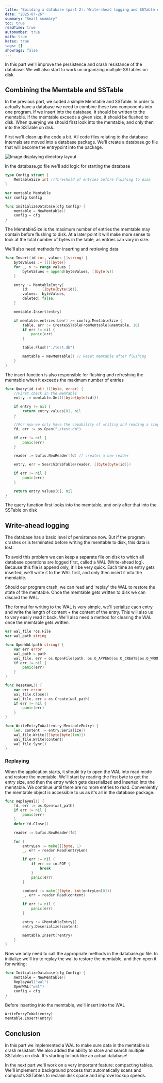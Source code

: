 ```yaml
---
title: "Building a database (part 2): Write-ahead logging and SSTable organization"
date: "2025-07-26"
summary: "Small summary"
toc: true
readTime: true
autonumber: true
math: true
katex: true
tags: []
showTags: false
---
```


In this part we'll improve the persistence and crash resistance of the database. We will also start to work on organizing multiple SSTables on disk. 

## Combining the Memtable and SSTable
In the previous part, we coded a simple Memtable and SSTable. In order to actually have a database we need to combine these two components into one program. If we insert into the database, it should be written to the memtable. If the memtable exceeds a given size, it should be flushed to disk. When querying we should first look into the memtable, and only then into the SSTable on disk. 

First we'll clean up the code a bit. All code files relating to the database internals are moved into a database package. We'll create a database.go file that will become the entrypoint into the package. 

![Image displaying directory layout](/images/directory-layout-part2.png)

In the database.go file we'll add logic for starting the database 

```go
type Config struct {
	MemtableSize int //Threshold of entries before flushing to disk
}

var memtable Memtable
var config Config

func InitializeDatabase(cfg Config) {
	memtable = NewMemtable()
	config = cfg
}
```
The MemtableSize is the maximum number of entries the memtable may contain before flushing to disk. At a later point it will make more sense to look at the total number of bytes in the table, as entries can vary in size.  

We'll also need methods for inserting and retrieving data

```go
func Insert(id int, values []string) {
	byteValues := [][]byte{}
	for _, v := range values {
		byteValues = append(byteValues, []byte(v))
	}

	entry := MemtableEntry{
		id:      []byte{byte(id)},
		values:  byteValues,
		deleted: false,
	}

	memtable.Insert(entry)

	if memtable.entries.Len() >= config.MemtableSize {
		table, err := CreateSSTableFromMemtable(&memtable, 10)
		if err != nil {
			panic(err)
		}

		table.Flush("./test.db")

		memtable = NewMemtable() // Reset memtable after flushing
	}
}
```
The insert function is also responsible for flushing and refreshing the memtable when it exceeds the maximum number of entries

```go
func Query(id int) ([]byte, error) {
	//First check in the memtable
	entry := memtable.Get([]byte{byte(id)})

	if entry != nil {
		return entry.values[0], nil
	}

	//For now we only have the capability of writing and reading a single sstable from disk
	fd, err := os.Open("./test.db")

	if err != nil {
		panic(err)
	}

	reader := bufio.NewReader(fd) // creates a new reader

	entry, err = SearchInSSTable(reader, []byte{byte(id)})

	if err != nil {
		panic(err)
	}

	return entry.values[0], nil
}
```
The query function first looks into the memtable, and only after that into the SSTable on disk

## Write-ahead logging
The database has a basic level of persistence now. But if the program crashes or is terminated before writing the memtable to disk, this data is lost. 

To avoid this problem we can keep a separate file on disk to which all database operations are logged first, called a WAL (Write-ahead log). Because this file is append only, it'll be very quick. Each time an entry gets inserted, we'll write it to the WAL first, and only then insert it into the memtable. 

Should our program crash, we can read and 'replay' the WAL to restore the state of the memtable. Once the memtable gets written to disk we can discard the WAL. 

The format for writing to the WAL is very simple, we'll serialize each entry and write the length of content + the content of the entry. This will also us to very easily read  it back. We'll also need a method for clearing the WAL once the memtable gets written.

```go
var wal_file *os.File
var wal_path string

func OpenWAL(path string) {
	var err error
	wal_path = path
	wal_file, err = os.OpenFile(path, os.O_APPEND|os.O_CREATE|os.O_WRONLY, 0644)
	if err != nil {
		panic(err)
	}
}

func ResetWAL() {
	var err error
	wal_file.Close()
	wal_file, err = os.Create(wal_path)
	if err != nil {
		panic(err)
	}
}

func WriteEntryToWal(entry MemtableEntry) {
	len, content := entry.Serialize()
	wal_file.Write([]byte{byte(len)})
	wal_file.Write(content)
	wal_file.Sync()
}
```

### Replaying

When the application starts, it should try to open the WAL into read mode and restore the memtable. We'll start by reading the first byte to get the entry size, and then the entry which gets deserialized and inserted into the memtable. We continue until there are no more entries to read. Conveniently the memtable object is accessible to us as it's all in the database package.

```go
func ReplayWal() {
	fd, err := os.Open(wal_path)
	if err != nil {
		panic(err)
	}
	defer fd.Close()

	reader := bufio.NewReader(fd)

	for {
		entryLen := make([]byte, 1)
		_, err = reader.Read(entryLen)

		if err != nil {
			if err == io.EOF {
				break
			}
			panic(err)
		}

		content := make([]byte, int(entryLen[0]))
		_, err = reader.Read(content)

		if err != nil {
			panic(err)
		}

		entry := &MemtableEntry{}
		entry.Deserialize(content)

		memtable.Insert(*entry)
	}
}
```

Now we only need to call the appropriate methods in the database.go file.
In initialize we'll try to replay the wal to restore the memtable, and then open it for writing:

```go
func InitializeDatabase(cfg Config) {
	memtable = NewMemtable()
	ReplayWal("wal")
	OpenWAL("wal")
	config = cfg
}
```

Before inserting into the memtable, we'll insert into the WAL

```go
WriteEntryToWal(entry)
memtable.Insert(entry)
```

## Conclusion
In this part we implemented a WAL to make sure data in the memtable is crash resistant. We also added the ability to store and search multiple SSTables on disk. It's starting to look like an actual database! 

In the next part we'll work on a very important feature: compacting tables. We'll implement a background process that automatically scans and compacts SSTables to reclaim disk space and improve lookup speeds.

